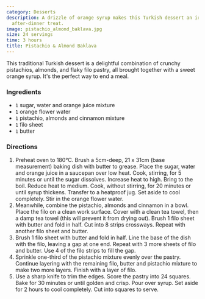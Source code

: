 ```yaml
---
category: Desserts
description: A drizzle of orange syrup makes this Turkish dessert an irresistible
  after-dinner treat.
image: pistachio_almond_baklava.jpg
size: 24 servings
time: 3 hours
title: Pistachio & Almond Baklava
---
```

This traditional Turkish dessert is a delightful combination of crunchy pistachios, almonds, and flaky filo pastry, all brought together with a sweet orange syrup. It's the perfect way to end a meal.

### Ingredients

* `1` sugar, water and orange juice mixture
* `1` orange flower water
* `1` pistachio, almonds and cinnamon mixture
* `1` filo sheet
* `1` butter

### Directions

1. Preheat oven to 180°C. Brush a 5cm-deep, 21 x 31cm (base measurement) baking dish with butter to grease. Place the sugar, water and orange juice in a saucepan over low heat. Cook, stirring, for 5 minutes or until the sugar dissolves. Increase heat to high. Bring to the boil. Reduce heat to medium. Cook, without stirring, for 20 minutes or until syrup thickens. Transfer to a heatproof jug. Set aside to cool completely. Stir in the orange flower water.
2. Meanwhile, combine the pistachio, almonds and cinnamon in a bowl. Place the filo on a clean work surface. Cover with a clean tea towel, then a damp tea towel (this will prevent it from drying out). Brush 1 filo sheet with butter and fold in half. Cut into 8 strips crossways. Repeat with another filo sheet and butter.
3. Brush 1 filo sheet with butter and fold in half. Line the base of the dish with the filo, leaving a gap at one end. Repeat with 3 more sheets of filo and butter. Use 4 of the filo strips to fill the gap.
4. Sprinkle one-third of the pistachio mixture evenly over the pastry. Continue layering with the remaining filo, butter and pistachio mixture to make two more layers. Finish with a layer of filo.
5. Use a sharp knife to trim the edges. Score the pastry into 24 squares. Bake for 30 minutes or until golden and crisp. Pour over syrup. Set aside for 2 hours to cool completely. Cut into squares to serve.